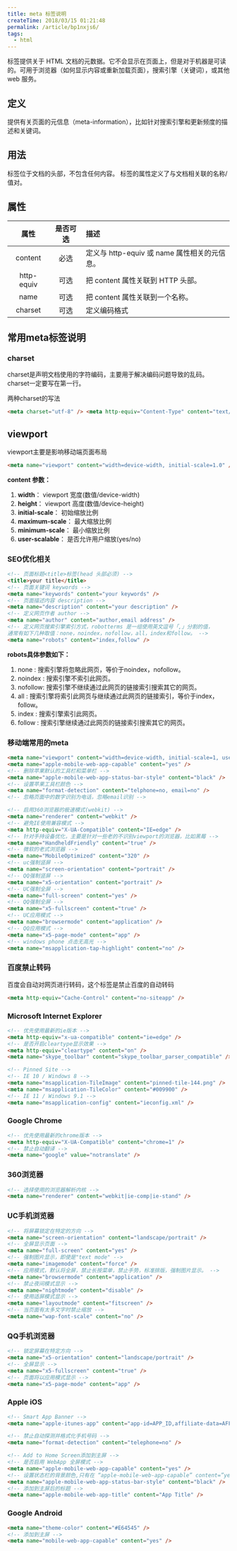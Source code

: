 ```yaml
---
title: meta 标签说明
createTime: 2018/03/15 01:21:48
permalink: /article/bp1nxjs6/
tags:
  - html
---
```


<meta> 标签提供关于 HTML 文档的元数据。它不会显示在页面上，但是对于机器是可读的。可用于浏览器（如何显示内容或重新加载页面），搜索引擎（关键词），或其他 web 服务。

<!-- more -->

## 定义

提供有关页面的元信息（meta-information），比如针对搜索引擎和更新频度的描述和关键词。

## 用法

标签位于文档的头部，不包含任何内容。<meta> 标签的属性定义了与文档相关联的名称/值对。

## 属性

|    属性    | 是否可选 | 描述                                         |
| :--------: | :------: | :------------------------------------------- |
|  content   |   必选   | 定义与 http-equiv 或 name 属性相关的元信息。 |
| http-equiv |   可选   | 把 content 属性关联到 HTTP 头部。            |
|    name    |   可选   | 把 content 属性关联到一个名称。              |
|  charset   |   可选   | 定义编码格式                                 |

## 常用meta标签说明

### charset

charset是声明文档使用的字符编码，主要用于解决编码问题导致的乱码。 charset一定要写在第一行。

两种charset的写法

```html
<meta charset="utf-8" /> <meta http-equiv="Content-Type" content="text/html; charset=utf-8" />
```

## viewport

viewport主要是影响移动端页面布局

```html
<meta name="viewport" content="width=device-width, initial-scale=1.0" />
```

**content 参数：**

1. **width**： viewport 宽度(数值/device-width)
2. **height**： viewport 高度(数值/device-height)
3. **initial-scale**： 初始缩放比例
4. **maximum-scale**： 最大缩放比例
5. **minimum-scale**： 最小缩放比例
6. **user-scalable**： 是否允许用户缩放(yes/no)

### SEO优化相关

```html
<!-- 页面标题<title>标签(head 头部必须) -->
<title>your title</title>
<!-- 页面关键词 keywords -->
<meta name="keywords" content="your keywords" />
<!-- 页面描述内容 description -->
<meta name="description" content="your description" />
<!-- 定义网页作者 author -->
<meta name="author" content="author,email address" />
<!-- 定义网页搜索引擎索引方式，robotterms 是一组使用英文逗号「,」分割的值，
通常有如下几种取值：none，noindex，nofollow，all，index和follow。 -->
<meta name="robots" content="index,follow" />
```

**robots具体参数如下：**

1. none : 搜索引擎将忽略此网页，等价于noindex，nofollow。
2. noindex : 搜索引擎不索引此网页。
3. nofollow: 搜索引擎不继续通过此网页的链接索引搜索其它的网页。
4. all : 搜索引擎将索引此网页与继续通过此网页的链接索引，等价于index，follow。
5. index : 搜索引擎索引此网页。
6. follow : 搜索引擎继续通过此网页的链接索引搜索其它的网页。

### 移动端常用的meta

```html
<meta name="viewport" content="width=device-width, initial-scale=1, user-scalable=no" />
<meta name="apple-mobile-web-app-capable" content="yes" />
<!-- 删除苹果默认的工具栏和菜单栏 -->
<meta name="apple-mobile-web-app-status-bar-style" content="black" />
<!-- 设置苹果工具栏颜色 -->
<meta name="format-detection" content="telphone=no, email=no" />
<!-- 忽略页面中的数字识别为电话，忽略email识别 -->

<!-- 启用360浏览器的极速模式(webkit) -->
<meta name="renderer" content="webkit" />
<!-- 避免IE使用兼容模式 -->
<meta http-equiv="X-UA-Compatible" content="IE=edge" />
<!-- 针对手持设备优化，主要是针对一些老的不识别viewport的浏览器，比如黑莓 -->
<meta name="HandheldFriendly" content="true" />
<!-- 微软的老式浏览器 -->
<meta name="MobileOptimized" content="320" />
<!-- uc强制竖屏 -->
<meta name="screen-orientation" content="portrait" />
<!-- QQ强制竖屏 -->
<meta name="x5-orientation" content="portrait" />
<!-- UC强制全屏 -->
<meta name="full-screen" content="yes" />
<!-- QQ强制全屏 -->
<meta name="x5-fullscreen" content="true" />
<!-- UC应用模式 -->
<meta name="browsermode" content="application" />
<!-- QQ应用模式 -->
<meta name="x5-page-mode" content="app" />
<!-- windows phone 点击无高光 -->
<meta name="msapplication-tap-highlight" content="no" />
```

### 百度禁止转码

百度会自动对网页进行转码，这个标签是禁止百度的自动转码

```html
<meta http-equiv="Cache-Control" content="no-siteapp" />
```

### Microsoft Internet Explorer

```html
<!-- 优先使用最新的ie版本 -->
<meta http-equiv="x-ua-compatible" content="ie=edge" />
<!-- 是否开启cleartype显示效果 -->
<meta http-equiv="cleartype" content="on" />
<meta name="skype_toolbar" content="skype_toolbar_parser_compatible" />

<!-- Pinned Site -->
<!-- IE 10 / Windows 8 -->
<meta name="msapplication-TileImage" content="pinned-tile-144.png" />
<meta name="msapplication-TileColor" content="#009900" />
<!-- IE 11 / Windows 9.1 -->
<meta name="msapplication-config" content="ieconfig.xml" />
```

### Google Chrome

```html
<!-- 优先使用最新的chrome版本 -->
<meta http-equiv="X-UA-Compatible" content="chrome=1" />
<!-- 禁止自动翻译 -->
<meta name="google" value="notranslate" />
```

### 360浏览器

```html
<!-- 选择使用的浏览器解析内核 -->
<meta name="renderer" content="webkit|ie-comp|ie-stand" />
```

### UC手机浏览器

```html
<!-- 将屏幕锁定在特定的方向 -->
<meta name="screen-orientation" content="landscape/portrait" />
<!-- 全屏显示页面 -->
<meta name="full-screen" content="yes" />
<!-- 强制图片显示，即使是"text mode" -->
<meta name="imagemode" content="force" />
<!-- 应用模式，默认将全屏，禁止长按菜单，禁止手势，标准排版，强制图片显示。 -->
<meta name="browsermode" content="application" />
<!-- 禁止夜间模式显示 -->
<meta name="nightmode" content="disable" />
<!-- 使用适屏模式显示 -->
<meta name="layoutmode" content="fitscreen" />
<!-- 当页面有太多文字时禁止缩放 -->
<meta name="wap-font-scale" content="no" />
```

### QQ手机浏览器

```html
<!-- 锁定屏幕在特定方向 -->
<meta name="x5-orientation" content="landscape/portrait" />
<!-- 全屏显示 -->
<meta name="x5-fullscreen" content="true" />
<!-- 页面将以应用模式显示 -->
<meta name="x5-page-mode" content="app" />
```

### Apple iOS

```html
<!-- Smart App Banner -->
<meta name="apple-itunes-app" content="app-id=APP_ID,affiliate-data=AFFILIATE_ID,app-argument=SOME_TEXT" />

<!-- 禁止自动探测并格式化手机号码 -->
<meta name="format-detection" content="telephone=no" />

<!-- Add to Home Screen添加到主屏 -->
<!-- 是否启用 WebApp 全屏模式 -->
<meta name="apple-mobile-web-app-capable" content="yes" />
<!-- 设置状态栏的背景颜色,只有在 “apple-mobile-web-app-capable” content=”yes” 时生效 -->
<meta name="apple-mobile-web-app-status-bar-style" content="black" />
<!-- 添加到主屏后的标题 -->
<meta name="apple-mobile-web-app-title" content="App Title" />
```

### Google Android

```html
<meta name="theme-color" content="#E64545" />
<!-- 添加到主屏 -->
<meta name="mobile-web-app-capable" content="yes" />
```
